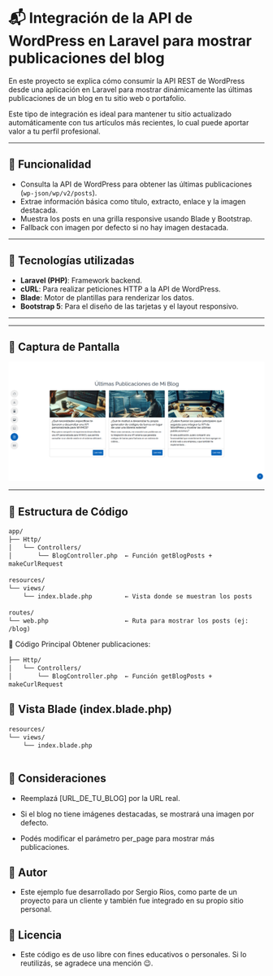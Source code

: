 # 📬 Integración de la API de WordPress en Laravel para mostrar publicaciones del blog

En este proyecto se explica cómo consumir la API REST de WordPress desde una aplicación en Laravel para mostrar dinámicamente las últimas publicaciones de un blog en tu sitio web o portafolio.

Este tipo de integración es ideal para mantener tu sitio actualizado automáticamente con tus artículos más recientes, lo cual puede aportar valor a tu perfil profesional.

---

## 🚀 Funcionalidad

- Consulta la API de WordPress para obtener las últimas publicaciones (`wp-json/wp/v2/posts`).
- Extrae información básica como título, extracto, enlace y la imagen destacada.
- Muestra los posts en una grilla responsive usando Blade y Bootstrap.
- Fallback con imagen por defecto si no hay imagen destacada.

---

## 🧩 Tecnologías utilizadas

- **Laravel (PHP)**: Framework backend.
- **cURL**: Para realizar peticiones HTTP a la API de WordPress.
- **Blade**: Motor de plantillas para renderizar los datos.
- **Bootstrap 5**: Para el diseño de las tarjetas y el layout responsivo.

---

---

## 📸 Captura de Pantalla

![Vista de la app](images/muestra.png)

---


## 📂 Estructura de Código

```text
app/
├── Http/
│   └── Controllers/
│       └── BlogController.php  ← Función getBlogPosts + makeCurlRequest

resources/
└── views/
    └── index.blade.php         ← Vista donde se muestran los posts

routes/
└── web.php                     ← Ruta para mostrar los posts (ej: /blog)
```


🔧 Código Principal
Obtener publicaciones:
```
├── Http/
│   └── Controllers/
│       └── BlogController.php  ← Función getBlogPosts + makeCurlRequest
```


## 📸 Vista Blade (index.blade.php)

```
resources/
└── views/
    └── index.blade.php 
    
```

## 📌 Consideraciones
- Reemplazá [URL_DE_TU_BLOG] por la URL real.

- Si el blog no tiene imágenes destacadas, se mostrará una imagen por defecto.

- Podés modificar el parámetro per_page para mostrar más publicaciones.

## 🧠 Autor
- Este ejemplo fue desarrollado por Sergio Rios, como parte de un proyecto para un cliente y también fue integrado en su propio sitio personal.

## 📄 Licencia
- Este código es de uso libre con fines educativos o personales. Si lo reutilizás, se agradece una mención 😉.